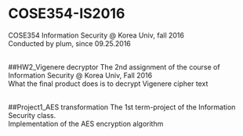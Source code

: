 # COSE354-IS2016
COSE354 Information Security @ Korea Univ, fall 2016 <br>
Conducted by plum, since 09.25.2016 <br><br>

##HW2_Vigenere decryptor
The 2nd assignment of the course of Information Security @ Korea Univ, Fall 2016 <br>
What the final product does is to decrypt Vigenere cipher text<br><br>

##Project1_AES transformation
The 1st term-project of the Information Security class.<br>
Implementation of the AES encryption algorithm<br>

